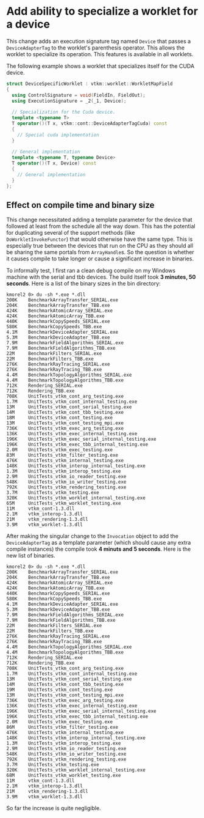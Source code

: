 # Add ability to specialize a worklet for a device

This change adds an execution signature tag named `Device` that passes
a `DeviceAdapterTag` to the worklet's parenthesis operator. This allows the
worklet to specialize its operation. This features is available in all
worklets.

The following example shows a worklet that specializes itself for the CUDA
device.

```cpp
struct DeviceSpecificWorklet : vtkm::worklet::WorkletMapField
{
  using ControlSignature = void(FieldIn, FieldOut);
  using ExecutionSignature = _2(_1, Device);
  
  // Specialization for the Cuda device.
  template <typename T>
  T operator()(T x, vtkm::cont::DeviceAdapterTagCuda) const
  {
    // Special cuda implementation
  }
  
  // General implementation
  template <typename T, typename Device>
  T operator()(T x, Device) const
  {
    // General implementation
  }
};
```

## Effect on compile time and binary size

This change necessitated adding a template parameter for the device that
followed at least from the schedule all the way down. This has the
potential for duplicating several of the support methods (like
`DoWorkletInvokeFunctor`) that would otherwise have the same type. This is
especially true between the devices that run on the CPU as they should all
be sharing the same portals from `ArrayHandle`s. So the question is whether
it causes compile to take longer or cause a significant increase in
binaries.

To informally test, I first ran a clean debug compile on my Windows machine
with the serial and tbb devices. The build itself took **3 minutes, 50
seconds**. Here is a list of the binary sizes in the bin directory:

```
kmorel2 0> du -sh *.exe *.dll
200K    BenchmarkArrayTransfer_SERIAL.exe
204K    BenchmarkArrayTransfer_TBB.exe
424K    BenchmarkAtomicArray_SERIAL.exe
424K    BenchmarkAtomicArray_TBB.exe
440K    BenchmarkCopySpeeds_SERIAL.exe
580K    BenchmarkCopySpeeds_TBB.exe
4.1M    BenchmarkDeviceAdapter_SERIAL.exe
5.3M    BenchmarkDeviceAdapter_TBB.exe
7.9M    BenchmarkFieldAlgorithms_SERIAL.exe
7.9M    BenchmarkFieldAlgorithms_TBB.exe
22M     BenchmarkFilters_SERIAL.exe
22M     BenchmarkFilters_TBB.exe
276K    BenchmarkRayTracing_SERIAL.exe
276K    BenchmarkRayTracing_TBB.exe
4.4M    BenchmarkTopologyAlgorithms_SERIAL.exe
4.4M    BenchmarkTopologyAlgorithms_TBB.exe
712K    Rendering_SERIAL.exe
712K    Rendering_TBB.exe
708K    UnitTests_vtkm_cont_arg_testing.exe
1.7M    UnitTests_vtkm_cont_internal_testing.exe
13M     UnitTests_vtkm_cont_serial_testing.exe
14M     UnitTests_vtkm_cont_tbb_testing.exe
18M     UnitTests_vtkm_cont_testing.exe
13M     UnitTests_vtkm_cont_testing_mpi.exe
736K    UnitTests_vtkm_exec_arg_testing.exe
136K    UnitTests_vtkm_exec_internal_testing.exe
196K    UnitTests_vtkm_exec_serial_internal_testing.exe
196K    UnitTests_vtkm_exec_tbb_internal_testing.exe
2.0M    UnitTests_vtkm_exec_testing.exe
83M     UnitTests_vtkm_filter_testing.exe
476K    UnitTests_vtkm_internal_testing.exe
148K    UnitTests_vtkm_interop_internal_testing.exe
1.3M    UnitTests_vtkm_interop_testing.exe
2.9M    UnitTests_vtkm_io_reader_testing.exe
548K    UnitTests_vtkm_io_writer_testing.exe
792K    UnitTests_vtkm_rendering_testing.exe
3.7M    UnitTests_vtkm_testing.exe
320K    UnitTests_vtkm_worklet_internal_testing.exe
65M     UnitTests_vtkm_worklet_testing.exe
11M     vtkm_cont-1.3.dll
2.1M    vtkm_interop-1.3.dll
21M     vtkm_rendering-1.3.dll
3.9M    vtkm_worklet-1.3.dll
```

After making the singular change to the `Invocation` object to add the
`DeviceAdapterTag` as a template parameter (which should cause any extra
compile instances) the compile took **4 minuts and 5 seconds**. Here is the
new list of binaries.

```
kmorel2 0> du -sh *.exe *.dll
200K    BenchmarkArrayTransfer_SERIAL.exe
204K    BenchmarkArrayTransfer_TBB.exe
424K    BenchmarkAtomicArray_SERIAL.exe
424K    BenchmarkAtomicArray_TBB.exe
440K    BenchmarkCopySpeeds_SERIAL.exe
580K    BenchmarkCopySpeeds_TBB.exe
4.1M    BenchmarkDeviceAdapter_SERIAL.exe
5.3M    BenchmarkDeviceAdapter_TBB.exe
7.9M    BenchmarkFieldAlgorithms_SERIAL.exe
7.9M    BenchmarkFieldAlgorithms_TBB.exe
22M     BenchmarkFilters_SERIAL.exe
22M     BenchmarkFilters_TBB.exe
276K    BenchmarkRayTracing_SERIAL.exe
276K    BenchmarkRayTracing_TBB.exe
4.4M    BenchmarkTopologyAlgorithms_SERIAL.exe
4.4M    BenchmarkTopologyAlgorithms_TBB.exe
712K    Rendering_SERIAL.exe
712K    Rendering_TBB.exe
708K    UnitTests_vtkm_cont_arg_testing.exe
1.7M    UnitTests_vtkm_cont_internal_testing.exe
13M     UnitTests_vtkm_cont_serial_testing.exe
14M     UnitTests_vtkm_cont_tbb_testing.exe
19M     UnitTests_vtkm_cont_testing.exe
13M     UnitTests_vtkm_cont_testing_mpi.exe
736K    UnitTests_vtkm_exec_arg_testing.exe
136K    UnitTests_vtkm_exec_internal_testing.exe
196K    UnitTests_vtkm_exec_serial_internal_testing.exe
196K    UnitTests_vtkm_exec_tbb_internal_testing.exe
2.0M    UnitTests_vtkm_exec_testing.exe
86M     UnitTests_vtkm_filter_testing.exe
476K    UnitTests_vtkm_internal_testing.exe
148K    UnitTests_vtkm_interop_internal_testing.exe
1.3M    UnitTests_vtkm_interop_testing.exe
2.9M    UnitTests_vtkm_io_reader_testing.exe
548K    UnitTests_vtkm_io_writer_testing.exe
792K    UnitTests_vtkm_rendering_testing.exe
3.7M    UnitTests_vtkm_testing.exe
320K    UnitTests_vtkm_worklet_internal_testing.exe
68M     UnitTests_vtkm_worklet_testing.exe
11M     vtkm_cont-1.3.dll
2.1M    vtkm_interop-1.3.dll
21M     vtkm_rendering-1.3.dll
3.9M    vtkm_worklet-1.3.dll
```

So far the increase is quite negligible.
